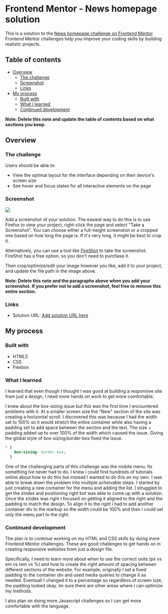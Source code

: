 # Frontend Mentor - News homepage solution

This is a solution to the [News homepage challenge on Frontend Mentor](https://www.frontendmentor.io/challenges/news-homepage-H6SWTa1MFl). Frontend Mentor challenges help you improve your coding skills by building realistic projects. 

## Table of contents

- [Overview](#overview)
  - [The challenge](#the-challenge)
  - [Screenshot](#screenshot)
  - [Links](#links)
- [My process](#my-process)
  - [Built with](#built-with)
  - [What I learned](#what-i-learned)
  - [Continued development](#continued-development)

**Note: Delete this note and update the table of contents based on what sections you keep.**

## Overview

### The challenge

Users should be able to:

- View the optimal layout for the interface depending on their device's screen size
- See hover and focus states for all interactive elements on the page

### Screenshot

![](./screenshot.jpg)

Add a screenshot of your solution. The easiest way to do this is to use Firefox to view your project, right-click the page and select "Take a Screenshot". You can choose either a full-height screenshot or a cropped one based on how long the page is. If it's very long, it might be best to crop it.

Alternatively, you can use a tool like [FireShot](https://getfireshot.com/) to take the screenshot. FireShot has a free option, so you don't need to purchase it. 

Then crop/optimize/edit your image however you like, add it to your project, and update the file path in the image above.

**Note: Delete this note and the paragraphs above when you add your screenshot. If you prefer not to add a screenshot, feel free to remove this entire section.**

### Links

- Solution URL: [Add solution URL here](https://github.com/admiller91/fementor_news_homepage)

## My process

### Built with

- HTML5
- CSS
- Flexbox


### What I learned

I learned that even though I thought I was good at building a responsive site from just a design, I need more hands on work to get more comfortable.

I knew about the box-sizing issue but this was the first time I encountered problems with it. At a smaller screen size the "New" section of the site was creating a horizontal scroll. I discovered this was because I had the width set to 100% so it would stretch the entire container while also  having a padding set to add space between the section and the text. The size + padding added up to over 100% of the width which caused the issue. Giving the global style of box-sizing:border-box fixed the issue.

```css
* {
    box-sizing: border-box;
  }
```
One of the challenging parts of this challenge was the mobile menu. Its something Ive never had to do. I knew i could find hundreds of tutorials online about how to do this but instead I wanted to do this on my own. I was able to break down the problem into multiple acheivable steps. I started by just creating a new container for the menu and adding the list. I struggled to get the zindex and positioning right but was able to come up with a solution. Once the zindex was right I focused on getting it aligned to the right and the padding to match the design. To align it to the right i had to add another container div to the markup so the width could be 100% and then I could set only the menu part to the right.

### Continued development

The plan is to continue working on my HTML and CSS skills by doing more Frontend Mentor challenges. These are good challenges to get hands on in creating responsive websites from just a design file.

Specifically, I need to learn more about when to use the correct units (px vs em vs rem vs %) and how to create the right amount of spacing between different sections of the website. For example, originally I set a fixed padding to the container div and used media queries to change it as needed. Eventuall I changed it to a percentage so regardless of screen size, the padding looked okay. Im sure there are other areas where I can optimize my methods.

I also plan on doing more Javascript challenges so I can get more comfortable with the language.

